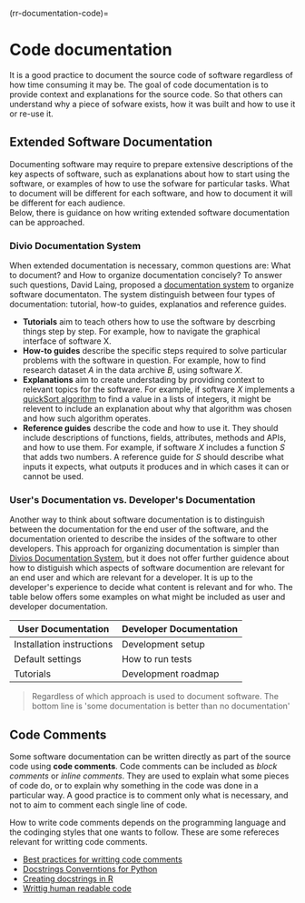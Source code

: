 (rr-documentation-code)=
# Code documentation

It is a good practice to document the source code of software regardless of how time consuming it may be. 
The goal of code documentation is to provide context and explanations for the source code. 
So that others can understand why a piece of sofware exists, how it was built and how to use it or re-use it. 

## Extended Software Documentation

Documenting software may require to prepare extensive descriptions of the key aspects of software, 
such as explanations about how to start using the software, or examples of how to use the sofware for particular tasks. 
What to document will be different for each software, and how to document it will be different for each audience.   
Below, there is guidance on how writing extended software documentation can be approached.

### Divio Documentation System
When extended documentation is necessary, common questions are: What to document? and 
How to organize documentation concisely?
To answer such questions, David Laing, proposed a [documentation system](https://docs.divio.com/documentation-system/) to organize software documentaton. 
The system distinguish between four types of documentation: tutorial, how-to guides, explanatios and reference guides.

* **Tutorials** aim to teach others how to use the software by descrbing things step by step.
For example, how to navigate the graphical interface of software X.
* **How-to guides** describe the specific steps required to solve particular problems with the software in question.
For example, how to find research dataset $A$ in the data archive $B$, using software $X$.
* **Explanations** aim to create understading by providing context to relevant topics for the software.
For example, if software $X$ implements a [quickSort algorithm](https://www.geeksforgeeks.org/quick-sort/) to find a value in a lists of integers,
it might be relevent to include an explanation about why that algorithm was chosen and how such algorithm operates.
* **Reference guides** describe the code and how to use it. 
They should include  descriptions of functions, fields, attributes, methods and APIs, and how to use them.
For example, if software $X$ includes a function $S$ that adds two numbers. 
A reference guide for $S$ should describe what inputs it expects, what outputs it produces and in which cases it can or cannot be used. 

### User's Documentation vs. Developer's Documentation

Another way to think about software documentation is to distinguish between the documentation for the end user of the software, 
and the documentation oriented to describe the insides of the software to other developers. 
This approach for organizing documentation is simpler than [Divios Documentation System](#divio-documentation-system), 
but it does not offer further guidence about how to distiguish which aspects of software documention are relevant for an end user and which are relevant for a developer. 
It is up to the developer's experience to decide what content is relevant and for who.
The table below offers some examples on what might be included as user and developer documentation.

| User Documentation | Developer Documentation |
|----------|----------|
| Installation instructions  | Development setup  |
| Default settings  | How to run tests  |s
| Tutorials | Development roadmap |

> Regardless of which approach is used to document software. The bottom line is 'some documentation is better than no documentation'

## Code Comments 

Some software documentation can be written directly as part of the source code using **code comments**.
Code comments can be included as *block comments* or *inline comments*. 
They are used to explain what some pieces of code do, or to explain why something in the code was done in a particular way. 
A good practice is to comment only what is necessary, and not to aim to comment each single line of code. 

How to write code comments depends on the programming language and the codinging styles that one wants to follow. These are some refereces relevant for writting code comments.

- [Best practices for writting code comments](https://stackoverflow.blog/2021/12/23/best-practices-for-writing-code-comments/)
- [Docstrings Converntions for Python](https://peps.python.org/pep-0257/)
- [Creating docstrings in R](https://josephcrispell.github.io/2021/07/26/creating-R-docstring.html)
- [Writtig human readable code](./book/website/project-design/code-styling/code-styling-readability.md)

